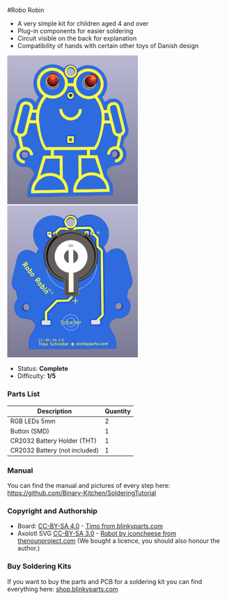 #Robo Robin

- A very simple kit for children aged 4 and over
- Plug-in components for easier soldering
- Circuit visible on the back for explanation
- Compatibility of hands with certain other toys of Danish design

<img src="images/roborobin_front.png" width=300px alt="Robo Robin Front"> <img src="images/roborobin_back.png" width=300px alt="Robo Robin Back">

- Status: **Complete**
- Difficulty: **1/5**

### Parts List

| Description                   | Quantity |
|-------------------------------|----------|
| RGB LEDs 5mm                  |     2    |
| Button (SMD)                  |     1    |
| CR2032 Battery Holder (THT)   |     1    |
| CR2032 Battery (not included) |     1    |

### Manual
You can find the manual and pictures of every step here: https://github.com/Binary-Kitchen/SolderingTutorial

### Copyright and Authorship

- Board: [CC-BY-SA 4.0](https://creativecommons.org/licenses/by-sa/4.0/) - [Timo from blinkyparts.com](https://shop.blinkyparts.com)
- Axolotl SVG [CC-BY-SA 3.0](https://creativecommons.org/licenses/by-sa/3.0/) - [Robot by iconcheese from thenounproject.com](https://thenounproject.com/icon/robot-1159392/) (We bought a licence, you should also honour the author.)

### Buy Soldering Kits
If you want to buy the parts and PCB for a soldering kit you can find everything here: [shop.blinkyparts.com](https://shop.blinkyparts.com/)
